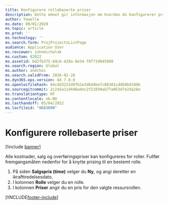 ```yaml
---
title: Konfigurere rollebaserte priser
description: Dette emnet gir informasjon om hvordan du konfigurerer prising for spesifikke roller.
author: Yowelle
ms.date: 09/01/2020
ms.topic: article
ms.prod: ''
ms.technology: ''
ms.search.form: ProjProjectsListPage
audience: Application User
ms.reviewer: johnmichalak
ms.custom: 82022
ms.assetid: bd2fb375-84c6-428a-8e54-f0f719045898
ms.search.region: Global
ms.author: andchoi
ms.search.validFrom: 2016-02-28
ms.dyn365.ops.version: AX 7.0.0
ms.openlocfilehash: 64cdd3222d9fb2e3d6d4be7c88381cddb8b9180b
ms.sourcegitcommit: 2c2a5a11d446adec2f21030ab77a053d7e2da28e
ms.translationtype: HT
ms.contentlocale: nb-NO
ms.lasthandoff: 05/04/2022
ms.locfileid: "8683090"
---
```

# <a name="set-up-role-based-pricing"></a>Konfigurere rollebaserte priser

[!include [banner](../includes/banner.md)]

Alle kostnader, salg og overføringspriser kan konfigureres for roller. Fullfør fremgangsmåten nedenfor for å knytte prising til en bestemt rolle.

1. På siden **Salgspris (time)** velger du **Ny**, og angi deretter en ikrafttredelsesdato.
2. I kolonnen **Rolle** velger du en rolle.
3. I kolonnen **Priser** angir du en pris for den valgte ressursrollen.


[!INCLUDE[footer-include](../includes/footer-banner.md)]